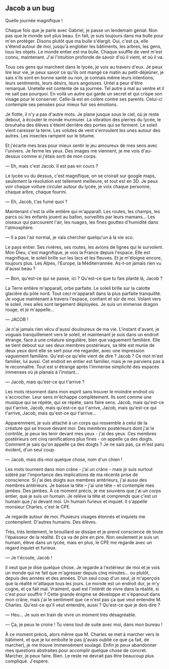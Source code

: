 ## Jacob a un bug

Quelle journée magnifique !

Chaque fois que je parle avec Gabriel, je passe un lendemain génial.
Non pas que le monde soit plus beau.
En fait, je suis toujours dans ma bulle pour m'en protéger.
Disons plutôt que ma bulle s'élargit.
Oui, c'est ça, elle s'étend autour de moi, jusqu'à englober les bâtiments, les arbres, les gens, tous les objets.
Le monde entier est ma bulle.
Chaque souffle de vent m'est connu, maintenant.
J'ai l'intuition profonde de savoir d'où il vient, et où il va.

Tous ces gens qui marchent dans le lycée, je vois au travers d'eux.
Je peux lire leur vie, je peux savoir ce qu'ils ont mangé ce matin au petit-déjeûner,
je sais s'ils sont en bonne santé ou non, je connais même leurs intentions, leurs sentiments, leurs désirs, leurs angoisses.
Untel a peur d'être remarqué.
Unetelle est contente de sa journée.
Tel autre a mal au ventre et il ne sait pas pourquoi.
En voilà un autre qui garde un secret et qui crispe son visage pour le conserver.
Celle-là est en colère contre ses parents.
Celui-ci contemple ses pensées pour mieux fuir ses émotions.

Je flotte, il n'y a pas d'autre mots.
Je plane jusque sous le ciel, où je reste debout, à écouter le monde murmurer.
La vibration des pierres du lycée, le brouhaha des élèves s'éteint derrière des portes qui se ferment.
Le soleil vient caresser la terre.
Les volutes de vent s'enroulent les unes autour des autres.
Les insectes rampent sur le bitume.

Et j'écarte mes bras pour mieux sentir le jeu amoureux de mes sens avec l'univers.
Je ferme les yeux.
Des images me viennent, je me vois d'au-dessus comme si j'étais sorti de mon corps.

— Eh, mais c'est Jacob. Il est pas en cours ?

Le lycée vu du dessus, c'est magnifique, on se croirait sur google maps, seulement la résolution est tellement meilleure, et tout est en 3D.
Je peux voir chaque voiture circuler autour du lycée, je voix chaque personne, chaque arbre, chaque fourmi.

— Eh, Jacob, t'as fumé quoi ?

Maintenant c'est la ville entière qui m'apparaît. Les routes, les champs, les parcs où les enfants jouent au ballon, surveillés par leurs mamans...
Les oiseaux qui parcourent l'air, les nuages, les fines gouttes d'humidité dans l'atmosphère.

— Il a pas l'air normal, je vais chercher quelqu'un à la vie sco.

Le pays entier. Ses rivières, ses routes, les avions de lignes qui le survolent.
Mon Dieu, c'est magnifique, je vois la France depuis l'espace.
Elle est magnifique, le soleil brille sur les lacs et les fleuves.
Et je m'éloigne encore, toujours plus.
Les Alpes, l'Europe, la Méditerrannée.
As-t-on jamais rien vu d'aussi beau ?

— Bon, qu'est-ce qui se passe, ici ? Qu'est-ce que tu fais planté là, Jacob ?

La Terre entière m'apparaît, orbe parfaite.
Le soleil brille sur la calotte glacière du pôle nord.
Tout ceci m'apparaît dans la plus parfaite tranquilité.
Je vogue maintenant à travers l'espace, confiant et sûr de moi.
Volant vers le soleil, mes ailes sont largement déployées.
Je suis un immense dragon rouge, et je m'appelle...

— JACOB !

Je n'ai jamais rien vécu d'aussi douloureux de ma vie.
L'instant d'avant, je voguais tranquillement vers le soleil, et maintenant je suis dans un endroit étrange, face à une créature singulière, bien que vaguement familière.
Elle se tient debout sur ses deux membres postérieurs, sa tête est munie de deux yeux dont elle se sert pour me regarder, avec une impression vaguement familière.
Qu'est-ce qu'elle vient de dire ?
Jacob ? Ce mot m'est familier, lui aussi.
Cet endroit en entier est familier, mais je ne parviens pas à le reconnaître.
Tout est si étrange après l'immense simplicité des espaces immenses où je planais à l'instant...

— Jacob, mais qu'est-ce qui t'arrive ?

Les mots résonnent dans mon esprit sans trouver le moindre endroit où s'accrocher.
Leur sens m'échappe complètement.
Ils sont comme une musique qui se répète, qui se répète, sans faire sens.
Jacob, mais qu'est-ce qui t'arrive, Jacob, mais qu'est-ce qui t'arrive,
Jacob, mais qu'est-ce qui t'arrive, Jacob, mais qu'est-ce qui t'arrive...

Apparemment, je suis attaché à un corps qui ressemble à celui de la créature qui se trouve devant moi.
Des membres postérieurs dont j'ai le contrôle, je peux les tenir devant mes yeux - j'ai des yeux.
Ces membres postérieurs ont cinq ramifications plus fines - on appelle ça des doigts.
Comment je sais qu'on appelle ça des doigts ?
Je ne sais pas, ça m'est paru évident, d'un seul coup.

— Jacob, mais dis-moi quelque chose, nom d'un chien !

Les mots tournent dans mon crâne - j'ai un crâne - mais je suis surtout sidéré par l'importance des implications de ma récente prise de conscience.
Si j'ai des doigts aux membres antérieurs, j'ai aussi des membres antérieurs.
Je baisse la tête – j'ai une tête – et contemple mes jambes. Des jambes.
À ce moment précis, je me souviens que j'ai un corps entier, que je suis un humain.
Je relève la tête et comprends que c'est un humain que j'ai devant moi.
Un humain furieux et inquiet.
Il s'appelle monsieur Charles, c'est le CPE.

Je regarde autour de moi.
Plusieurs visages étonnés et inquiets me contemplent.
D'autres humains. Des élèves.

Très, très lentement, le brouillard se dissipe et je prend conscience de toute l'épaisseur de la réalité.
Et ça va de pire en pire.
Non seulement je suis un humain, élève dans un lycée, mais en plus, le CPE me regarde avec un regard inquiet et furieux.

— Je t'écoute, Jacob !

Il veut que je dise quelque chose.
Je regarde à l'extérieur de moi et je vois un monde qui ne fait que m'agresser depuis cinq minutes... ou plutôt, depuis des années et des années.
D'un seul coup d'un seul, je m'aperçois que la réalité m'attaque tous les jours.
Le monde est un endroit dur, je m'y cogne, et ça fait mal.
Vraiment, quel est l'intérêt de vivre dans la réalité, si c'est pour souffrir ?
Cette grande énigme se développe et s'épanouit dans mon crâne, mais j'ai le sentiment que ce n'est pas ça que veut entendre M. Charles.
Qu'est-ce qu'il veut entendre, aussi ?
Qu'est-ce que je dois dire ?

— Heu... Je suis en train de vivre un moment très désagréable.

— Ça, je peux te croire ! Tu viens tout de suite avec moi, dans mon bureau !

À ce moment précis, alors même que M. Charles se met à marcher vers le bâtiment, et que je lui emboîte le pas (j'avais oublié ce que ça fait, de marcher), je me trouve immensément soulagé.
Enfin je peux abandonner mes questions abstraites pour accomplir quelque chose de concret.
Marcher, je peux faire.
Bien. Le reste ne devrait pas être beaucoup plus compliqué. J'espère.
